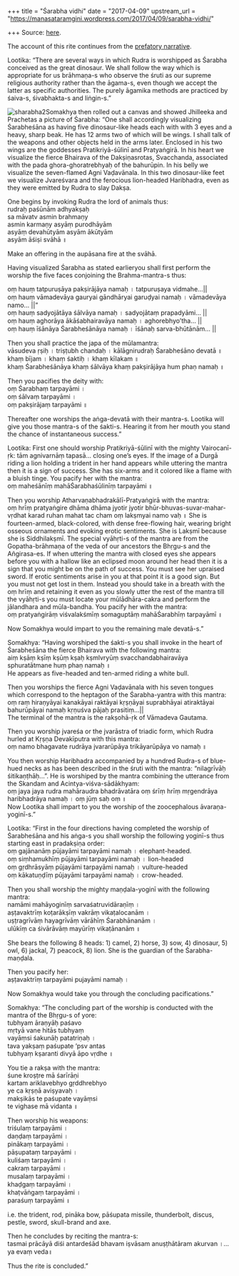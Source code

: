 +++
title = "Śarabha vidhi"
date = "2017-04-09"
upstream_url = "https://manasataramgini.wordpress.com/2017/04/09/sarabha-vidhi/"

+++
Source: [here](https://manasataramgini.wordpress.com/2017/04/09/sarabha-vidhi/).

The account of this rite continues from the [prefatory narrative](https://manasataramgini.wordpress.com/2017/04/08/a-prefatory-narrative/).

Lootika: “There are several ways in which Rudra is worshipped as Śarabha conceived as the great dinosaur. We shall follow the way which is appropriate for us brāhmaṇa-s who observe the śruti as our supreme religious authority rather than the āgama-s, even though we accept the latter as specific authorities. The purely āgamika methods are practiced by śaiva-s, śivabhakta-s and liṅgin-s.”

![sharabha2](https://manasataramgini.files.wordpress.com/2017/04/sharabha2.jpg?w=640)Somakhya then rolled out a canvas and showed Jhilleeka and Prachetas a picture of Śarabha: “One shall accordingly visualizing Śarabheśāna as having five dinosaur-like heads each with with 3 eyes and a heavy, sharp beak. He has 12 arms two of which will be wings. I shall talk of the weapons and other objects held in the arms later. Enclosed in his two wings are the goddesses Pratikriyā-śūlinī and Pratyaṅgirā. In his heart we visualize the fierce Bhairava of the Dakṣiṇasrotas, Svacchanda, associated with the pada ghora-ghoratrebhyaḥ of the bahurūpin. In his belly we visualize the seven-flamed Agni Vaḍavānala. In this two dinosaur-like feet we visualize Jvareśvara and the ferocious lion-headed Haribhadra, even as they were emitted by Rudra to slay Dakṣa.

One begins by invoking Rudra the lord of animals thus:  
rudraḥ paśūnām adhyakṣaḥ  
sa māvatv asmin brahmaṇy  
asmin karmaṇy asyāṃ purodhāyām  
asyāṃ devahūtyām asyām ākūtyām  
asyām āśiṣi svāhā ॥

Make an offering in the aupāsana fire at the svāhā.

Having visualized Śarabha as stated earlieryou shall first perform the worship the five faces conjoining the Brahma-mantra-s thus:

oṃ hauṃ tatpuruṣāya pakṣirājāya namaḥ । tatpuruṣaya vidmahe…\|\|  
oṃ hauṃ vāmadevāya gauryai gāndhāryai garuḍyai namaḥ । vāmadevāya namo… \|\|”  
oṃ hauṃ sadyojātāya śālvāya namaḥ । sadyojātaṃ prapadyāmi… \|\|  
oṃ hauṃ aghorāya ākāśabhairavāya namaḥ । aghorebhyo’tha… \|\|  
oṃ hauṃ īśānāya Śarabheśānāya namaḥ । īśānaḥ sarva-bhūtānām… \|\|

Then you shall practice the japa of the mūlamantra:  
vāsudeva ṛṣiḥ । triṣṭubh chandaḥ । kālāgnirudraḥ Śarabheśāno devatā ॥  
khaṃ bījam । khaṃ śaktiḥ । khaṃ kīlakam ॥  
khaṃ Śarabheśānāya khaṃ śālvāya khaṃ pakṣirājāya hum phaṇ namaḥ ॥

Then you pacifies the deity with:  
oṃ Śarabhaṃ tarpayāmi ।  
oṃ śālvaṃ tarpayāmi ।  
oṃ pakṣirājaṃ tarpayāmi ॥

Thereafter one worships the aṅga-devatā with their mantra-s. Lootika will give you those mantra-s of the śakti-s. Hearing it from her mouth you stand the chance of instantaneous success.”

Lootika: First one should worship Pratikriyā-śūlinī with the mighty Vairocanī-ṛk: tām agnivarnāṃ tapasā… closing one’s eyes. If the image of a Durgā riding a lion holding a trident in her hand appears while uttering the mantra then it is a sign of success. She has six-arms and it colored like a flame with a bluish tinge. You pacify her with the mantra:  
oṃ maheśānīṃ mahāŚarabhaśūlinīṃ tarpayāmi ॥

Then you worship Atharvaṇabhadrakālī-Pratyaṅgirā with the mantra:  
oṃ hrīṃ pratyaṅgire dhāma dhāma jyotir jyotir bhūr-bhuvas-suvar-mahar-vṛdhat karad ruhan mahat tac cham oṃ lakṣmyai namo vaḥ ॥ She is fourteen-armed, black-colored, with dense free-flowing hair, wearing bright osseous ornaments and evoking erotic sentiments. She is Lakṣmī because she is Siddhilakṣmī. The special vyāhṛti-s of the mantra are from the Gopatha-brāhmaṇa of the veda of our ancestors the Bhṛgu-s and the Añgirasa-es. If when uttering the mantra with closed eyes she appears before you with a hallow like an eclipsed moon around her head then it is a sign that you might be on the path of success. You must see her upraised sword. If erotic sentiments arise in you at that point it is a good sign. But you must not get lost in them. Instead you should take in a breath with the oṃ hrīṃ and retaining it even as you slowly utter the rest of the mantra till the vyāhṛti-s you must locate your mūlādhāra-cakra and perform the jālandhara and mūla-bandha. You pacify her with the mantra:  
oṃ pratyaṅgirāṃ viśvalakśmīṃ somaguptāṃ mahāŚarabhīṃ tarpayāmī ॥

Now Somakhya would impart to you the remaining male devatā-s.”

Somakhya: “Having worshiped the śakti-s you shall invoke in the heart of Śarabheśāna the fierce Bhairava with the following mantra:  
aiṃ kṣāṃ kṣīṃ kṣūṃ kṣaḥ kṣmlvryūṃ svacchandabhairavāya sphuratātmane huṃ phaṇ namaḥ ॥  
He appears as five-headed and ten-armed riding a white bull.

Then you worships the fierce Agni Vaḍavānala with his seven tongues which correspond to the heptagon of the Śarabha-yantra with this mantra:  
oṃ raṃ hiraṇyāyai kanakāyai raktāyai kṛṣṇāyai suprabhāyai atiraktāyai bahurūpāyai namaḥ kṛṇuśva pājaḥ prasitiṃ…\|\|  
The terminal of the mantra is the rakṣohā-ṛk of Vāmadeva Gautama.

Then you worship jvareśa or the jvarāstra of triadic form, which Rudra hurled at Kṛṣṇa Devakīputra with this mantra:  
oṃ namo bhagavate rudrāya jvararūpāya trikāyarūpāya vo namaḥ ॥

You then worship Haribhadra accompanied by a hundred Rudra-s of blue-hued necks as has been described in the śruti with the mantra: “nilagrīvāḥ śitikaṇṭhāḥ…”. He is worshiped by the mantra combining the utterance from the Skandam and Acintya-viśva-sādākhyam:  
oṃ jaya jaya rudra mahāraudra bhadrāvatāra oṃ śrīṃ hrīṃ mṛgendrāya haribhadrāya namaḥ । oṃ jūṃ saḥ oṃ ॥  
Now Lootika shall impart to you the worship of the zoocephalous āvaraṇa-yoginī-s.”

Lootika: “First in the four directions having completed the worship of Śarabheśāna and his aṅga-s you shall worship the following yoginī-s thus starting east in pradakṣiṇa order:  
oṃ gajānanāṃ pūjayāmi tarpayāmi namaḥ । elephant-headed.  
oṃ siṃhamukhīṃ pūjayāmi tarpayāmi namaḥ । lion-headed  
oṃ gṛdhrāsyāṃ pūjayāmi tarpayāmi namaḥ । vulture-headed  
oṃ kākatuṇḍīṃ pūjayāmi tarpayāmi namaḥ । crow-headed.

Then you shall worship the mighty maṇḍala-yoginī with the following mantra:  
namāmi mahāyoginīṃ sarvaśatruvidāraṇīṃ ।  
aṣṭavaktrīṃ koṭarākṣīṃ vakrāṃ vikaṭalocanām ।  
uṣṭragrīvāṃ hayagrīvāṃ vārāhīṃ Śarabhānanām ।  
ulūkīṃ ca śivārāvāṃ mayūrīṃ vikaṭānanām ॥

She bears the following 8 heads: 1) camel, 2) horse, 3) sow, 4) dinosaur, 5) owl, 6) jackal, 7) peacock, 8) lion. She is the guardian of the Śarabha-maṇḍala.

Then you pacify her:  
aṣṭavaktrīṃ tarpayāmi pujayāmi namaḥ ।

Now Somakhya would take you through the concluding pacifications.”

Somakhya: “The concluding part of the worship is conducted with the mantra of the Bhṛgu-s of yore:  
tubhyam āraṇyāḥ paśavo  
mṛtyā vane hitās tubhyaṃ  
vayāṃsi śakunāḥ patatriṇaḥ ।  
tava yakṣaṃ paśupate ‘psv antas  
tubhyaṃ kṣaranti divyā āpo vṛdhe ॥

You tie a rakṣa with the mantra:  
śune kroṣṭre mā śarīrāṇi  
kartam ariklavebhyo gṛddhrebhyo  
ye ca kṛṣṇā aviṣyavaḥ ।  
makṣikās te paśupate vayāṃsi  
te vighase mā vidanta ॥

Then worship his weapons:  
triśulaṃ tarpayāmi ।  
daṇḍaṃ tarpayāmi ।  
pinākaṃ tarpayāmi ।  
pāṣupataṃ tarpayāmi ।  
kuliśaṃ tarpayāmi ।  
cakraṃ tarpayāmi ।  
musalaṃ tarpayāmi ।  
khaḍgaṃ tarpayāmi ।  
khaṭvāṅgaṃ tarpayāmi ।  
paraśuṃ tarpayāmi ॥

i.e. the trident, rod, pināka bow, pāśupata missile, thunderbolt, discus, pestle, sword, skull-brand and axe.

Then he concludes by reciting the mantra-s:  
tasmai prācāyā diśi antardeśād bhavam iṣvāsam anuṣṭhātāram akurvan ।…ya evaṃ veda॥

Thus the rite is concluded.”

